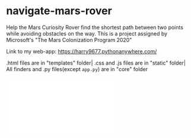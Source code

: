 # navigate-mars-rover
Help the Mars Curiosity Rover find the shortest path between two points while avoiding obstacles on the way. This is a project assigned by Microsoft's "The Mars Colonization Program 2020"

Link to my web-app: https://harry9677.pythonanywhere.com/

.html files are in "templates" folder|
.css and .js files are in "static" folder|
All finders and .py files(except `app.py`) are in "core" folder

![](Mars-Rover-documentation-harish.pdf)
